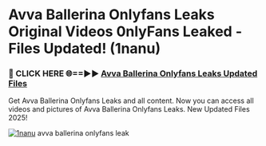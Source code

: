 # Avva Ballerina Onlyfans Leaks Original Videos 0nlyFans Leaked - Files Updated! (1nanu)

<h3>🔴 CLICK HERE 🌐==►► <a href="https://tinyurl.com/ms9xzufz" rel="nofollow">Avva Ballerina Onlyfans Leaks Updated Files</a></h3>

Get Avva Ballerina Onlyfans Leaks and all content. Now you can access all videos and pictures of Avva Ballerina Onlyfans Leaks. New Updated Files 2025!

[![1nanu](https://i.imgur.com/ppqm5kG.gif)](https://tinyurl.com/ms9xzufz)
avva ballerina onlyfans leak
